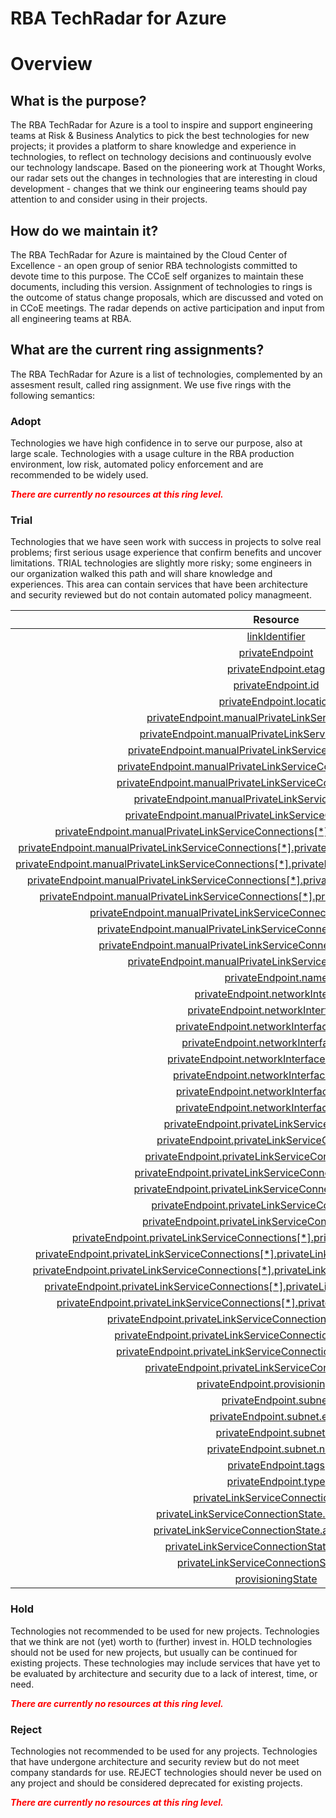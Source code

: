 
RBA TechRadar for Azure
=======================

# Overview

## What is the purpose?


The RBA TechRadar for Azure is a tool to inspire and support engineering teams at Risk & Business Analytics to pick the best technologies for new projects; it provides a platform to share knowledge and experience in technologies, to reflect on technology decisions and continuously evolve our technology landscape.  Based on the pioneering work at Thought Works, our radar sets out the changes in technologies that are interesting in cloud development - changes that we think our engineering teams should pay attention to and consider using in their projects.
## How do we maintain it?


The RBA TechRadar for Azure is maintained by the Cloud Center of Excellence - an open group of senior RBA technologists committed to devote time to this purpose.  The CCoE self organizes to maintain these documents, including this version.  Assignment of technologies to rings is the outcome of status change proposals, which are discussed and voted on in CCoE meetings.  The radar depends on active participation and input from all engineering teams at RBA.
## What are the current ring assignments?


The RBA TechRadar for Azure is a list of technologies, complemented by an assesment result, called ring assignment.  We use five rings with the following semantics:
### Adopt


Technologies we have high confidence in to serve our purpose, also at large scale.  Technologies with a usage culture in the RBA production environment, low risk, automated policy enforcement and are recommended to be widely used.  
  
***<font color="red"> There are currently no resources at this ring level. </font>***
### Trial


Technologies that we have seen work with success in projects to solve real problems;  first serious usage experience that confirm benefits and uncover limitations.  TRIAL technologies are slightly more risky; some engineers in our organization walked this path and will share knowledge and experiences.  This area can contain services that have been architecture and security reviewed but do not contain automated policy managmeent.  

|Resource|Description|Path|Status|
| :---: | :---: | :---: | :---: |
|[linkIdentifier](https://github.com/openrba/python-azure-techradar/blob/master/Microsoft.Network/privateLinkServices/privateEndpointConnections/linkIdentifier)|UNKNOWN|Microsoft.Network/privateLinkServices/privateEndpointConnections/linkIdentifier|TRIAL|
|[privateEndpoint](https://github.com/openrba/python-azure-techradar/blob/master/Microsoft.Network/privateLinkServices/privateEndpointConnections/privateEndpoint)|UNKNOWN|Microsoft.Network/privateLinkServices/privateEndpointConnections/privateEndpoint|TRIAL|
|[privateEndpoint.etag](https://github.com/openrba/python-azure-techradar/blob/master/Microsoft.Network/privateLinkServices/privateEndpointConnections/privateEndpoint.etag)|UNKNOWN|Microsoft.Network/privateLinkServices/privateEndpointConnections/privateEndpoint.etag|TRIAL|
|[privateEndpoint.id](https://github.com/openrba/python-azure-techradar/blob/master/Microsoft.Network/privateLinkServices/privateEndpointConnections/privateEndpoint.id)|UNKNOWN|Microsoft.Network/privateLinkServices/privateEndpointConnections/privateEndpoint.id|TRIAL|
|[privateEndpoint.location](https://github.com/openrba/python-azure-techradar/blob/master/Microsoft.Network/privateLinkServices/privateEndpointConnections/privateEndpoint.location)|UNKNOWN|Microsoft.Network/privateLinkServices/privateEndpointConnections/privateEndpoint.location|TRIAL|
|[privateEndpoint.manualPrivateLinkServiceConnections](https://github.com/openrba/python-azure-techradar/blob/master/Microsoft.Network/privateLinkServices/privateEndpointConnections/privateEndpoint.manualPrivateLinkServiceConnections)|UNKNOWN|Microsoft.Network/privateLinkServices/privateEndpointConnections/privateEndpoint.manualPrivateLinkServiceConnections|TRIAL|
|[privateEndpoint.manualPrivateLinkServiceConnections[*]](https://github.com/openrba/python-azure-techradar/blob/master/Microsoft.Network/privateLinkServices/privateEndpointConnections/privateEndpoint.manualPrivateLinkServiceConnections[*])|UNKNOWN|Microsoft.Network/privateLinkServices/privateEndpointConnections/privateEndpoint.manualPrivateLinkServiceConnections[*]|TRIAL|
|[privateEndpoint.manualPrivateLinkServiceConnections[*].etag](https://github.com/openrba/python-azure-techradar/blob/master/Microsoft.Network/privateLinkServices/privateEndpointConnections/privateEndpoint.manualPrivateLinkServiceConnections[*].etag)|UNKNOWN|Microsoft.Network/privateLinkServices/privateEndpointConnections/privateEndpoint.manualPrivateLinkServiceConnections[*].etag|TRIAL|
|[privateEndpoint.manualPrivateLinkServiceConnections[*].groupIds](https://github.com/openrba/python-azure-techradar/blob/master/Microsoft.Network/privateLinkServices/privateEndpointConnections/privateEndpoint.manualPrivateLinkServiceConnections[*].groupIds)|UNKNOWN|Microsoft.Network/privateLinkServices/privateEndpointConnections/privateEndpoint.manualPrivateLinkServiceConnections[*].groupIds|TRIAL|
|[privateEndpoint.manualPrivateLinkServiceConnections[*].groupIds[*]](https://github.com/openrba/python-azure-techradar/blob/master/Microsoft.Network/privateLinkServices/privateEndpointConnections/privateEndpoint.manualPrivateLinkServiceConnections[*].groupIds[*])|UNKNOWN|Microsoft.Network/privateLinkServices/privateEndpointConnections/privateEndpoint.manualPrivateLinkServiceConnections[*].groupIds[*]|TRIAL|
|[privateEndpoint.manualPrivateLinkServiceConnections[*].id](https://github.com/openrba/python-azure-techradar/blob/master/Microsoft.Network/privateLinkServices/privateEndpointConnections/privateEndpoint.manualPrivateLinkServiceConnections[*].id)|UNKNOWN|Microsoft.Network/privateLinkServices/privateEndpointConnections/privateEndpoint.manualPrivateLinkServiceConnections[*].id|TRIAL|
|[privateEndpoint.manualPrivateLinkServiceConnections[*].name](https://github.com/openrba/python-azure-techradar/blob/master/Microsoft.Network/privateLinkServices/privateEndpointConnections/privateEndpoint.manualPrivateLinkServiceConnections[*].name)|UNKNOWN|Microsoft.Network/privateLinkServices/privateEndpointConnections/privateEndpoint.manualPrivateLinkServiceConnections[*].name|TRIAL|
|[privateEndpoint.manualPrivateLinkServiceConnections[*].privateLinkServiceConnectionState](https://github.com/openrba/python-azure-techradar/blob/master/Microsoft.Network/privateLinkServices/privateEndpointConnections/privateEndpoint.manualPrivateLinkServiceConnections[*].privateLinkServiceConnectionState)|UNKNOWN|Microsoft.Network/privateLinkServices/privateEndpointConnections/privateEndpoint.manualPrivateLinkServiceConnections[*].privateLinkServiceConnectionState|TRIAL|
|[privateEndpoint.manualPrivateLinkServiceConnections[*].privateLinkServiceConnectionState.actionRequired](https://github.com/openrba/python-azure-techradar/blob/master/Microsoft.Network/privateLinkServices/privateEndpointConnections/privateEndpoint.manualPrivateLinkServiceConnections[*].privateLinkServiceConnectionState.actionRequired)|UNKNOWN|Microsoft.Network/privateLinkServices/privateEndpointConnections/privateEndpoint.manualPrivateLinkServiceConnections[*].privateLinkServiceConnectionState.actionRequired|TRIAL|
|[privateEndpoint.manualPrivateLinkServiceConnections[*].privateLinkServiceConnectionState.actionsRequired](https://github.com/openrba/python-azure-techradar/blob/master/Microsoft.Network/privateLinkServices/privateEndpointConnections/privateEndpoint.manualPrivateLinkServiceConnections[*].privateLinkServiceConnectionState.actionsRequired)|UNKNOWN|Microsoft.Network/privateLinkServices/privateEndpointConnections/privateEndpoint.manualPrivateLinkServiceConnections[*].privateLinkServiceConnectionState.actionsRequired|TRIAL|
|[privateEndpoint.manualPrivateLinkServiceConnections[*].privateLinkServiceConnectionState.description](https://github.com/openrba/python-azure-techradar/blob/master/Microsoft.Network/privateLinkServices/privateEndpointConnections/privateEndpoint.manualPrivateLinkServiceConnections[*].privateLinkServiceConnectionState.description)|UNKNOWN|Microsoft.Network/privateLinkServices/privateEndpointConnections/privateEndpoint.manualPrivateLinkServiceConnections[*].privateLinkServiceConnectionState.description|TRIAL|
|[privateEndpoint.manualPrivateLinkServiceConnections[*].privateLinkServiceConnectionState.status](https://github.com/openrba/python-azure-techradar/blob/master/Microsoft.Network/privateLinkServices/privateEndpointConnections/privateEndpoint.manualPrivateLinkServiceConnections[*].privateLinkServiceConnectionState.status)|UNKNOWN|Microsoft.Network/privateLinkServices/privateEndpointConnections/privateEndpoint.manualPrivateLinkServiceConnections[*].privateLinkServiceConnectionState.status|TRIAL|
|[privateEndpoint.manualPrivateLinkServiceConnections[*].privateLinkServiceId](https://github.com/openrba/python-azure-techradar/blob/master/Microsoft.Network/privateLinkServices/privateEndpointConnections/privateEndpoint.manualPrivateLinkServiceConnections[*].privateLinkServiceId)|UNKNOWN|Microsoft.Network/privateLinkServices/privateEndpointConnections/privateEndpoint.manualPrivateLinkServiceConnections[*].privateLinkServiceId|TRIAL|
|[privateEndpoint.manualPrivateLinkServiceConnections[*].provisioningState](https://github.com/openrba/python-azure-techradar/blob/master/Microsoft.Network/privateLinkServices/privateEndpointConnections/privateEndpoint.manualPrivateLinkServiceConnections[*].provisioningState)|UNKNOWN|Microsoft.Network/privateLinkServices/privateEndpointConnections/privateEndpoint.manualPrivateLinkServiceConnections[*].provisioningState|TRIAL|
|[privateEndpoint.manualPrivateLinkServiceConnections[*].requestMessage](https://github.com/openrba/python-azure-techradar/blob/master/Microsoft.Network/privateLinkServices/privateEndpointConnections/privateEndpoint.manualPrivateLinkServiceConnections[*].requestMessage)|UNKNOWN|Microsoft.Network/privateLinkServices/privateEndpointConnections/privateEndpoint.manualPrivateLinkServiceConnections[*].requestMessage|TRIAL|
|[privateEndpoint.manualPrivateLinkServiceConnections[*].type](https://github.com/openrba/python-azure-techradar/blob/master/Microsoft.Network/privateLinkServices/privateEndpointConnections/privateEndpoint.manualPrivateLinkServiceConnections[*].type)|UNKNOWN|Microsoft.Network/privateLinkServices/privateEndpointConnections/privateEndpoint.manualPrivateLinkServiceConnections[*].type|TRIAL|
|[privateEndpoint.name](https://github.com/openrba/python-azure-techradar/blob/master/Microsoft.Network/privateLinkServices/privateEndpointConnections/privateEndpoint.name)|UNKNOWN|Microsoft.Network/privateLinkServices/privateEndpointConnections/privateEndpoint.name|TRIAL|
|[privateEndpoint.networkInterfaces](https://github.com/openrba/python-azure-techradar/blob/master/Microsoft.Network/privateLinkServices/privateEndpointConnections/privateEndpoint.networkInterfaces)|UNKNOWN|Microsoft.Network/privateLinkServices/privateEndpointConnections/privateEndpoint.networkInterfaces|TRIAL|
|[privateEndpoint.networkInterfaces[*]](https://github.com/openrba/python-azure-techradar/blob/master/Microsoft.Network/privateLinkServices/privateEndpointConnections/privateEndpoint.networkInterfaces[*])|UNKNOWN|Microsoft.Network/privateLinkServices/privateEndpointConnections/privateEndpoint.networkInterfaces[*]|TRIAL|
|[privateEndpoint.networkInterfaces[*].etag](https://github.com/openrba/python-azure-techradar/blob/master/Microsoft.Network/privateLinkServices/privateEndpointConnections/privateEndpoint.networkInterfaces[*].etag)|UNKNOWN|Microsoft.Network/privateLinkServices/privateEndpointConnections/privateEndpoint.networkInterfaces[*].etag|TRIAL|
|[privateEndpoint.networkInterfaces[*].id](https://github.com/openrba/python-azure-techradar/blob/master/Microsoft.Network/privateLinkServices/privateEndpointConnections/privateEndpoint.networkInterfaces[*].id)|UNKNOWN|Microsoft.Network/privateLinkServices/privateEndpointConnections/privateEndpoint.networkInterfaces[*].id|TRIAL|
|[privateEndpoint.networkInterfaces[*].location](https://github.com/openrba/python-azure-techradar/blob/master/Microsoft.Network/privateLinkServices/privateEndpointConnections/privateEndpoint.networkInterfaces[*].location)|UNKNOWN|Microsoft.Network/privateLinkServices/privateEndpointConnections/privateEndpoint.networkInterfaces[*].location|TRIAL|
|[privateEndpoint.networkInterfaces[*].name](https://github.com/openrba/python-azure-techradar/blob/master/Microsoft.Network/privateLinkServices/privateEndpointConnections/privateEndpoint.networkInterfaces[*].name)|UNKNOWN|Microsoft.Network/privateLinkServices/privateEndpointConnections/privateEndpoint.networkInterfaces[*].name|TRIAL|
|[privateEndpoint.networkInterfaces[*].tags](https://github.com/openrba/python-azure-techradar/blob/master/Microsoft.Network/privateLinkServices/privateEndpointConnections/privateEndpoint.networkInterfaces[*].tags)|UNKNOWN|Microsoft.Network/privateLinkServices/privateEndpointConnections/privateEndpoint.networkInterfaces[*].tags|TRIAL|
|[privateEndpoint.networkInterfaces[*].type](https://github.com/openrba/python-azure-techradar/blob/master/Microsoft.Network/privateLinkServices/privateEndpointConnections/privateEndpoint.networkInterfaces[*].type)|UNKNOWN|Microsoft.Network/privateLinkServices/privateEndpointConnections/privateEndpoint.networkInterfaces[*].type|TRIAL|
|[privateEndpoint.privateLinkServiceConnections](https://github.com/openrba/python-azure-techradar/blob/master/Microsoft.Network/privateLinkServices/privateEndpointConnections/privateEndpoint.privateLinkServiceConnections)|UNKNOWN|Microsoft.Network/privateLinkServices/privateEndpointConnections/privateEndpoint.privateLinkServiceConnections|TRIAL|
|[privateEndpoint.privateLinkServiceConnections[*]](https://github.com/openrba/python-azure-techradar/blob/master/Microsoft.Network/privateLinkServices/privateEndpointConnections/privateEndpoint.privateLinkServiceConnections[*])|UNKNOWN|Microsoft.Network/privateLinkServices/privateEndpointConnections/privateEndpoint.privateLinkServiceConnections[*]|TRIAL|
|[privateEndpoint.privateLinkServiceConnections[*].etag](https://github.com/openrba/python-azure-techradar/blob/master/Microsoft.Network/privateLinkServices/privateEndpointConnections/privateEndpoint.privateLinkServiceConnections[*].etag)|UNKNOWN|Microsoft.Network/privateLinkServices/privateEndpointConnections/privateEndpoint.privateLinkServiceConnections[*].etag|TRIAL|
|[privateEndpoint.privateLinkServiceConnections[*].groupIds](https://github.com/openrba/python-azure-techradar/blob/master/Microsoft.Network/privateLinkServices/privateEndpointConnections/privateEndpoint.privateLinkServiceConnections[*].groupIds)|UNKNOWN|Microsoft.Network/privateLinkServices/privateEndpointConnections/privateEndpoint.privateLinkServiceConnections[*].groupIds|TRIAL|
|[privateEndpoint.privateLinkServiceConnections[*].groupIds[*]](https://github.com/openrba/python-azure-techradar/blob/master/Microsoft.Network/privateLinkServices/privateEndpointConnections/privateEndpoint.privateLinkServiceConnections[*].groupIds[*])|UNKNOWN|Microsoft.Network/privateLinkServices/privateEndpointConnections/privateEndpoint.privateLinkServiceConnections[*].groupIds[*]|TRIAL|
|[privateEndpoint.privateLinkServiceConnections[*].id](https://github.com/openrba/python-azure-techradar/blob/master/Microsoft.Network/privateLinkServices/privateEndpointConnections/privateEndpoint.privateLinkServiceConnections[*].id)|UNKNOWN|Microsoft.Network/privateLinkServices/privateEndpointConnections/privateEndpoint.privateLinkServiceConnections[*].id|TRIAL|
|[privateEndpoint.privateLinkServiceConnections[*].name](https://github.com/openrba/python-azure-techradar/blob/master/Microsoft.Network/privateLinkServices/privateEndpointConnections/privateEndpoint.privateLinkServiceConnections[*].name)|UNKNOWN|Microsoft.Network/privateLinkServices/privateEndpointConnections/privateEndpoint.privateLinkServiceConnections[*].name|TRIAL|
|[privateEndpoint.privateLinkServiceConnections[*].privateLinkServiceConnectionState](https://github.com/openrba/python-azure-techradar/blob/master/Microsoft.Network/privateLinkServices/privateEndpointConnections/privateEndpoint.privateLinkServiceConnections[*].privateLinkServiceConnectionState)|UNKNOWN|Microsoft.Network/privateLinkServices/privateEndpointConnections/privateEndpoint.privateLinkServiceConnections[*].privateLinkServiceConnectionState|TRIAL|
|[privateEndpoint.privateLinkServiceConnections[*].privateLinkServiceConnectionState.actionRequired](https://github.com/openrba/python-azure-techradar/blob/master/Microsoft.Network/privateLinkServices/privateEndpointConnections/privateEndpoint.privateLinkServiceConnections[*].privateLinkServiceConnectionState.actionRequired)|UNKNOWN|Microsoft.Network/privateLinkServices/privateEndpointConnections/privateEndpoint.privateLinkServiceConnections[*].privateLinkServiceConnectionState.actionRequired|TRIAL|
|[privateEndpoint.privateLinkServiceConnections[*].privateLinkServiceConnectionState.actionsRequired](https://github.com/openrba/python-azure-techradar/blob/master/Microsoft.Network/privateLinkServices/privateEndpointConnections/privateEndpoint.privateLinkServiceConnections[*].privateLinkServiceConnectionState.actionsRequired)|UNKNOWN|Microsoft.Network/privateLinkServices/privateEndpointConnections/privateEndpoint.privateLinkServiceConnections[*].privateLinkServiceConnectionState.actionsRequired|TRIAL|
|[privateEndpoint.privateLinkServiceConnections[*].privateLinkServiceConnectionState.description](https://github.com/openrba/python-azure-techradar/blob/master/Microsoft.Network/privateLinkServices/privateEndpointConnections/privateEndpoint.privateLinkServiceConnections[*].privateLinkServiceConnectionState.description)|UNKNOWN|Microsoft.Network/privateLinkServices/privateEndpointConnections/privateEndpoint.privateLinkServiceConnections[*].privateLinkServiceConnectionState.description|TRIAL|
|[privateEndpoint.privateLinkServiceConnections[*].privateLinkServiceConnectionState.status](https://github.com/openrba/python-azure-techradar/blob/master/Microsoft.Network/privateLinkServices/privateEndpointConnections/privateEndpoint.privateLinkServiceConnections[*].privateLinkServiceConnectionState.status)|UNKNOWN|Microsoft.Network/privateLinkServices/privateEndpointConnections/privateEndpoint.privateLinkServiceConnections[*].privateLinkServiceConnectionState.status|TRIAL|
|[privateEndpoint.privateLinkServiceConnections[*].privateLinkServiceId](https://github.com/openrba/python-azure-techradar/blob/master/Microsoft.Network/privateLinkServices/privateEndpointConnections/privateEndpoint.privateLinkServiceConnections[*].privateLinkServiceId)|UNKNOWN|Microsoft.Network/privateLinkServices/privateEndpointConnections/privateEndpoint.privateLinkServiceConnections[*].privateLinkServiceId|TRIAL|
|[privateEndpoint.privateLinkServiceConnections[*].provisioningState](https://github.com/openrba/python-azure-techradar/blob/master/Microsoft.Network/privateLinkServices/privateEndpointConnections/privateEndpoint.privateLinkServiceConnections[*].provisioningState)|UNKNOWN|Microsoft.Network/privateLinkServices/privateEndpointConnections/privateEndpoint.privateLinkServiceConnections[*].provisioningState|TRIAL|
|[privateEndpoint.privateLinkServiceConnections[*].requestMessage](https://github.com/openrba/python-azure-techradar/blob/master/Microsoft.Network/privateLinkServices/privateEndpointConnections/privateEndpoint.privateLinkServiceConnections[*].requestMessage)|UNKNOWN|Microsoft.Network/privateLinkServices/privateEndpointConnections/privateEndpoint.privateLinkServiceConnections[*].requestMessage|TRIAL|
|[privateEndpoint.privateLinkServiceConnections[*].type](https://github.com/openrba/python-azure-techradar/blob/master/Microsoft.Network/privateLinkServices/privateEndpointConnections/privateEndpoint.privateLinkServiceConnections[*].type)|UNKNOWN|Microsoft.Network/privateLinkServices/privateEndpointConnections/privateEndpoint.privateLinkServiceConnections[*].type|TRIAL|
|[privateEndpoint.provisioningState](https://github.com/openrba/python-azure-techradar/blob/master/Microsoft.Network/privateLinkServices/privateEndpointConnections/privateEndpoint.provisioningState)|UNKNOWN|Microsoft.Network/privateLinkServices/privateEndpointConnections/privateEndpoint.provisioningState|TRIAL|
|[privateEndpoint.subnet](https://github.com/openrba/python-azure-techradar/blob/master/Microsoft.Network/privateLinkServices/privateEndpointConnections/privateEndpoint.subnet)|UNKNOWN|Microsoft.Network/privateLinkServices/privateEndpointConnections/privateEndpoint.subnet|TRIAL|
|[privateEndpoint.subnet.etag](https://github.com/openrba/python-azure-techradar/blob/master/Microsoft.Network/privateLinkServices/privateEndpointConnections/privateEndpoint.subnet.etag)|UNKNOWN|Microsoft.Network/privateLinkServices/privateEndpointConnections/privateEndpoint.subnet.etag|TRIAL|
|[privateEndpoint.subnet.id](https://github.com/openrba/python-azure-techradar/blob/master/Microsoft.Network/privateLinkServices/privateEndpointConnections/privateEndpoint.subnet.id)|UNKNOWN|Microsoft.Network/privateLinkServices/privateEndpointConnections/privateEndpoint.subnet.id|TRIAL|
|[privateEndpoint.subnet.name](https://github.com/openrba/python-azure-techradar/blob/master/Microsoft.Network/privateLinkServices/privateEndpointConnections/privateEndpoint.subnet.name)|UNKNOWN|Microsoft.Network/privateLinkServices/privateEndpointConnections/privateEndpoint.subnet.name|TRIAL|
|[privateEndpoint.tags](https://github.com/openrba/python-azure-techradar/blob/master/Microsoft.Network/privateLinkServices/privateEndpointConnections/privateEndpoint.tags)|UNKNOWN|Microsoft.Network/privateLinkServices/privateEndpointConnections/privateEndpoint.tags|TRIAL|
|[privateEndpoint.type](https://github.com/openrba/python-azure-techradar/blob/master/Microsoft.Network/privateLinkServices/privateEndpointConnections/privateEndpoint.type)|UNKNOWN|Microsoft.Network/privateLinkServices/privateEndpointConnections/privateEndpoint.type|TRIAL|
|[privateLinkServiceConnectionState](https://github.com/openrba/python-azure-techradar/blob/master/Microsoft.Network/privateLinkServices/privateEndpointConnections/privateLinkServiceConnectionState)|UNKNOWN|Microsoft.Network/privateLinkServices/privateEndpointConnections/privateLinkServiceConnectionState|TRIAL|
|[privateLinkServiceConnectionState.actionRequired](https://github.com/openrba/python-azure-techradar/blob/master/Microsoft.Network/privateLinkServices/privateEndpointConnections/privateLinkServiceConnectionState.actionRequired)|UNKNOWN|Microsoft.Network/privateLinkServices/privateEndpointConnections/privateLinkServiceConnectionState.actionRequired|TRIAL|
|[privateLinkServiceConnectionState.actionsRequired](https://github.com/openrba/python-azure-techradar/blob/master/Microsoft.Network/privateLinkServices/privateEndpointConnections/privateLinkServiceConnectionState.actionsRequired)|UNKNOWN|Microsoft.Network/privateLinkServices/privateEndpointConnections/privateLinkServiceConnectionState.actionsRequired|TRIAL|
|[privateLinkServiceConnectionState.description](https://github.com/openrba/python-azure-techradar/blob/master/Microsoft.Network/privateLinkServices/privateEndpointConnections/privateLinkServiceConnectionState.description)|UNKNOWN|Microsoft.Network/privateLinkServices/privateEndpointConnections/privateLinkServiceConnectionState.description|TRIAL|
|[privateLinkServiceConnectionState.status](https://github.com/openrba/python-azure-techradar/blob/master/Microsoft.Network/privateLinkServices/privateEndpointConnections/privateLinkServiceConnectionState.status)|UNKNOWN|Microsoft.Network/privateLinkServices/privateEndpointConnections/privateLinkServiceConnectionState.status|TRIAL|
|[provisioningState](https://github.com/openrba/python-azure-techradar/blob/master/Microsoft.Network/privateLinkServices/privateEndpointConnections/provisioningState)|UNKNOWN|Microsoft.Network/privateLinkServices/privateEndpointConnections/provisioningState|TRIAL|

### Hold


Technologies not recommended to be used for new projects. Technologies that we think are not (yet) worth to (further) invest in.  HOLD technologies should not be used for new projects, but usually can be continued for existing projects.  These technologies may include services that have yet to be evaluated by architecture and security due to a lack of interest, time, or need.  
  
***<font color="red"> There are currently no resources at this ring level. </font>***
### Reject


Technologies not recommended to be used for any projects. Technologies that have undergone architecture and security review but do not meet company standards for use.  REJECT technologies should never be used on any project and should be considered deprecated for existing projects.  
  
***<font color="red"> There are currently no resources at this ring level. </font>***